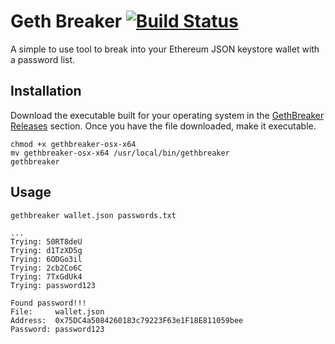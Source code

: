 # Geth Breaker [![Build Status](https://travis-ci.org/hunterlong/gethbreaker.svg?branch=master)](https://travis-ci.org/hunterlong/gethbreaker)
A simple to use tool to break into your Ethereum JSON keystore wallet with a password list.


## Installation
Download the executable built for your operating system in the [GethBreaker Releases](https://github.com/hunterlong/gethbreaker/releases/latest) section.
Once you have the file downloaded, make it executable.

```
chmod +x gethbreaker-osx-x64
mv gethbreaker-osx-x64 /usr/local/bin/gethbreaker
gethbreaker
```

## Usage
```
gethbreaker wallet.json passwords.txt

...
Trying: 50RT8deU
Trying: d1TzXD5g
Trying: 6ODGo3il
Trying: 2cb2Co6C
Trying: 7TxGdUk4
Trying: password123

Found password!!!
File:     wallet.json
Address:  0x75DC4a5084260183c79223F63e1F18E811059bee
Password: password123
```